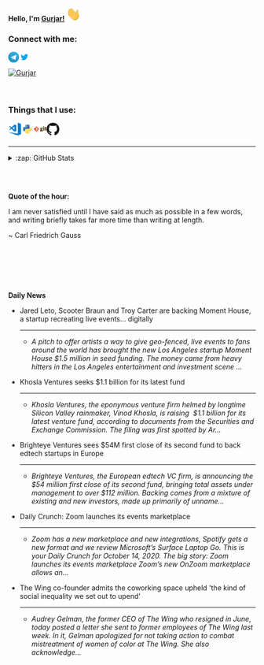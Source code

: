 #### Hello, I'm [Gurjar!](https://GurjarKing.github.io) <img src="https://raw.githubusercontent.com/ABSphreak/ABSphreak/master/gifs/Hi.gif" width="30px"></h2>


### Connect with me:

[<img align="left" alt="Gurjar | Telegram" width="22px" src="https://raw.githubusercontent.com/github/explore/80688e429a7d4ef2fca1e82350fe8e3517d3494d/topics/telegram/telegram.png" />][Telegram]
[<img align="left" alt="Gurjar | Twitter" width="22px" src="https://raw.githubusercontent.com/github/explore/80688e429a7d4ef2fca1e82350fe8e3517d3494d/topics/twitter/twitter.png" />][Twitter]
<br >
<br >
<a href="https://github.com/GurjarKing"><img src="https://komarev.com/ghpvc/?username=GurjarKing" alt="Gurjar" /></a> <br />
<br />
<br />
<!-- <br >

![](https://visitor-badge.glitch.me/badge?page_id=GurjarKing)

<br /> -->

### Things that I use:

[<img align="left" alt="Visual Studio Code" width="26px" src="https://raw.githubusercontent.com/github/explore/80688e429a7d4ef2fca1e82350fe8e3517d3494d/topics/visual-studio-code/visual-studio-code.png" />][VSCode]
[<img align="left" alt="Python" width="26px" src="https://raw.githubusercontent.com/github/explore/80688e429a7d4ef2fca1e82350fe8e3517d3494d/topics/python/python.png" />][Python]
[<img align="left" alt="Git" width="26px" src="https://raw.githubusercontent.com/github/explore/80688e429a7d4ef2fca1e82350fe8e3517d3494d/topics/git/git.png" />][Git]
[<img align="left" alt="GitHub" width="26px" src="https://raw.githubusercontent.com/github/explore/78df643247d429f6cc873026c0622819ad797942/topics/github/github.png" />][Github]

<br />
<br />

---
<details>
  <summary>:zap: GitHub Stats</summary>

<img align="left" alt="Gurjar's Github Stats" src="https://github-readme-stats.vercel.app/api?username=GurjarKing&show_icons=true&hide_border=true&count_private=true&include_all_commit=true&theme=algolia" />

</details>

<!-- ### 🔔 My latest tweet
<a href="https://twitter.com/Gurjar_King43" target="_blank">
	<img src="https://github.com/GurjarKing/GurjarKing/raw/master/tweet.png" width="70%" align="center" alt="Click to view on Twitter" title="My latest tweet, as an image"/>
</a> -->
<br>

<pre>

</pre>

**Quote of the hour:**

I am never satisfied until I have said as much as possible in a few words, and writing briefly takes far more time than writing at length.

~ Carl Friedrich Gauss
<pre>

</pre>
<br>
<pre>


</pre>
<strong>Daily News</strong>
  
  - Jared Leto, Scooter Braun and Troy Carter are backing Moment House, a startup recreating live events... digitally
     <hr/>
     
      - *A pitch to offer artists a way to give geo-fenced, live events to fans around the world has brought the new Los Angeles startup Moment House $1.5 million in seed funding. The money came from heavy hitters in the Los Angeles entertainment and investment scene …*
     
  - Khosla Ventures seeks $1.1 billion for its latest fund
      <hr/>
      
      - *Khosla Ventures, the eponymous venture firm helmed by longtime Silicon Valley rainmaker, Vinod Khosla, is raising  $1.1 billion for its latest venture fund, according to documents from the Securities and Exchange Commission. The filing was first spotted by Ar…*
      
  - Brighteye Ventures sees $54M first close of its second fund to back edtech startups in Europe
      <hr/>
      
      - *Brighteye Ventures, the European edtech VC firm, is announcing the $54 million first close of its second fund, bringing total assets under management to over $112 million. Backing comes from a mixture of existing and new investors, made up primarily of unname…*
      
  - Daily Crunch: Zoom launches its events marketplace
      <hr/>
      
      - *Zoom has a new marketplace and new integrations, Spotify gets a new format and we review Microsoft’s Surface Laptop Go. This is your Daily Crunch for October 14, 2020. The big story: Zoom launches its events marketplace Zoom’s new OnZoom marketplace allows an…*
       
  - The Wing co-founder admits the coworking space upheld 'the kind of social inequality we set out to upend'
      <hr/>
       
       - *Audrey Gelman, the former CEO of The Wing who resigned in June, today posted a letter she sent to former employees of The Wing last week. In it, Gelman apologized for not taking action to combat mistreatment of women of color at The Wing. She also acknowledge…*
      

<br />

[VSCode]: https://code.visualstudio.com/
[Python]: https://www.python.org/
[Git]: https://git-scm.com/
[Github]: https://github.com/
[Telegram]: https://t.me/Gurjar_King/
[Twitter]: https://twitter.com/Gurjar_King43/

